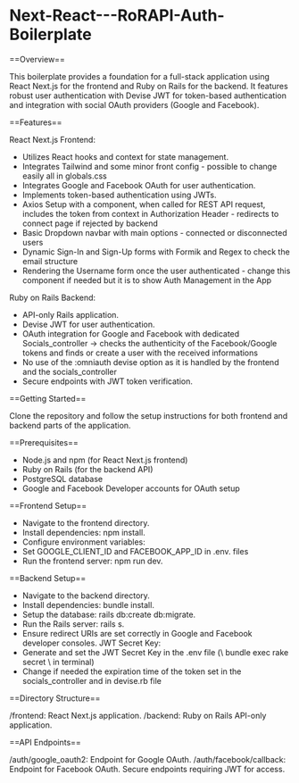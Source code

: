 # Next-React---RoRAPI-Auth-Boilerplate

==Overview==

This boilerplate provides a foundation for a full-stack application using React Next.js for the frontend and Ruby on Rails for the backend. It features robust user authentication with Devise JWT for token-based authentication and integration with social OAuth providers (Google and Facebook).


==Features==

React Next.js Frontend:
- Utilizes React hooks and context for state management.
- Integrates Tailwind and some minor front config - possible to change easily all in globals.css
- Integrates Google and Facebook OAuth for user authentication.
- Implements token-based authentication using JWTs.
- Axios Setup with a component, when called for REST API request, includes the token from context in Authorization Header - redirects to connect page if rejected by backend
- Basic Dropdown navbar with main options - connected or disconnected users
- Dynamic Sign-In and Sign-Up forms with Formik and Regex to check the email structure
- Rendering the Username form once the user authenticated - change this component if needed but it is to show Auth Management in the App

Ruby on Rails Backend:
- API-only Rails application.
- Devise JWT for user authentication.
- OAuth integration for Google and Facebook with dedicated Socials_controller -> checks the authenticity of the Facebook/Google tokens and finds or create a user with the received informations
- No use of the :omniauth devise option as it is handled by the frontend and the socials_controller
- Secure endpoints with JWT token verification.


==Getting Started==

Clone the repository and follow the setup instructions for both frontend and backend parts of the application.

==Prerequisites==
- Node.js and npm (for React Next.js frontend)
- Ruby on Rails (for the backend API)
- PostgreSQL database
- Google and Facebook Developer accounts for OAuth setup


==Frontend Setup==

- Navigate to the frontend directory.
- Install dependencies: npm install.
- Configure environment variables:
- Set GOOGLE_CLIENT_ID and FACEBOOK_APP_ID in .env. files
- Run the frontend server: npm run dev.


==Backend Setup==

- Navigate to the backend directory.
- Install dependencies: bundle install.
- Setup the database: rails db:create db:migrate.
- Run the Rails server: rails s.
- Ensure redirect URIs are set correctly in Google and Facebook developer consoles.
JWT Secret Key:
- Generate and set the JWT Secret Key in the .env file (\\ bundle exec rake secret \\ in terminal)
- Change if needed the expiration time of the token set in the socials_controller and in devise.rb file


==Directory Structure==

/frontend: React Next.js application.
/backend: Ruby on Rails API-only application.


==API Endpoints==

/auth/google_oauth2: Endpoint for Google OAuth.
/auth/facebook/callback: Endpoint for Facebook OAuth.
Secure endpoints requiring JWT for access.
